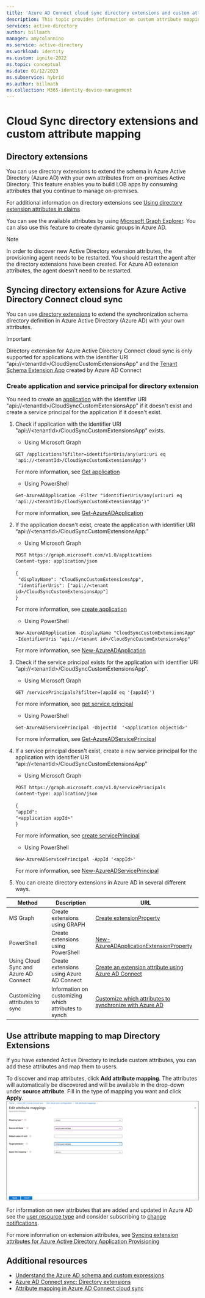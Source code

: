 ```yaml
---
title: 'Azure AD Connect cloud sync directory extensions and custom attribute mapping'
description: This topic provides information on custom attribute mapping in cloud sync.
services: active-directory
author: billmath
manager: amycolannino
ms.service: active-directory
ms.workload: identity
ms.custom: ignite-2022
ms.topic: conceptual
ms.date: 01/12/2023
ms.subservice: hybrid
ms.author: billmath
ms.collection: M365-identity-device-management
---
```




# Cloud Sync directory extensions and custom attribute mapping

## Directory extensions
You can use directory extensions to extend the schema in Azure Active Directory (Azure AD) with your own attributes from on-premises Active Directory. This feature enables you to build LOB apps by consuming attributes that you continue to manage on-premises. 

For additional information on directory extensions see [Using directory extension attributes in claims](../develop/active-directory-schema-extensions.md)

 You can see the available attributes by using [Microsoft Graph Explorer](https://developer.microsoft.com/graph/graph-explorer). You can also use this feature to create dynamic groups in Azure AD.

>[!NOTE]
> In order to discover new Active Directory extension attributes, the provisioning agent needs to be restarted.  You should restart the agent after the directory extensions have been created.  For Azure AD extension attributes, the agent doesn't need to be restarted.
 
## Syncing directory extensions for Azure Active Directory Connect cloud sync 

You can use [directory extensions](/graph/api/resources/extensionproperty?view=graph-rest-1.0&preserve-view=true) to extend the synchronization schema directory definition in Azure Active Directory (Azure AD) with your own attributes. 

>[!Important]
> Directory extension for Azure Active Directory Connect cloud sync is only supported for applications with the identifier URI “api://&LT;tenantId&GT;/CloudSyncCustomExtensionsApp” and the [Tenant Schema Extension App](../hybrid/how-to-connect-sync-feature-directory-extensions.md#configuration-changes-in-azure-ad-made-by-the-wizard) created by Azure AD Connect 

### Create application and service principal for directory extension 

You need to create an [application](https://learn.microsoft.com/graph/api/resources/application?view=graph-rest-1.0&preserve-view=true) with the identifier URI "api://&LT;tenantId&GT;/CloudSyncCustomExtensionsApp" if it doesn't exist and create a service principal for the application if it doesn't exist. 


 1. Check if application with the identifier URI "api://&LT;tenantId&GT;/CloudSyncCustomExtensionsApp" exists. 

     - Using Microsoft Graph 

     ```
     GET /applications?$filter=identifierUris/any(uri:uri eq 'api://<tenantId>/CloudSyncCustomExtensionsApp')
     ```

     For more information, see [Get application](https://learn.microsoft.com/graph/api/application-get?view=graph-rest-1.0&tabs=http&preserve-view=true)

     - Using PowerShell 
     
     ```
     Get-AzureADApplication -Filter "identifierUris/any(uri:uri eq 'api://<tenantId>/CloudSyncCustomExtensionsApp')"
     ```

     For more information, see [Get-AzureADApplication](https://learn.microsoft.com/powershell/module/azuread/get-azureadapplication?view=azureadps-2.0&preserve-view=true)

 2. If the application doesn't exist, create the application with identifier URI “api://&LT;tenantId&GT;/CloudSyncCustomExtensionsApp.”

     - Using Microsoft Graph 
     ```
     POST https://graph.microsoft.com/v1.0/applications
     Content-type: application/json

     {
      "displayName": "CloudSyncCustomExtensionsApp",
      "identifierUris": ["api://<tenant id>/CloudSyncCustomExtensionsApp"]
     }
     ```
     For more information, see [create application](https://learn.microsoft.com/graph/api/application-post-applications?view=graph-rest-1.0&tabs=http&preserve-view=true)

     - Using PowerShell 
     ```
     New-AzureADApplication -DisplayName "CloudSyncCustomExtensionsApp" -IdentifierUris "api://<tenant id>/CloudSyncCustomExtensionsApp"
     ```
     For more information, see [New-AzureADApplication](https://learn.microsoft.com/powershell/module/azuread/new-azureadapplication?view=azureadps-2.0&preserve-view=true)

 

 3. Check if the service principal exists for the application with identifier URI “api://&LT;tenantId&GT;/CloudSyncCustomExtensionsApp”. 

     - Using Microsoft Graph 
     ```
     GET /servicePrincipals?$filter=(appId eq '{appId}')
     ```
     For more information, see [get service principal](https://learn.microsoft.com/graph/api/serviceprincipal-get?view=graph-rest-1.0&tabs=http&preserve-view=true)

     - Using PowerShell 
     ```
     Get-AzureADServicePrincipal -ObjectId  '<application objectid>'
     ```
     For more information, see [Get-AzureADServicePrincipal](https://learn.microsoft.com/powershell/module/azuread/get-azureadserviceprincipal?view=azureadps-2.0&preserve-view=true&preserve-view=true)
 

 4. If a service principal doesn't exist, create a new service principal for the application with identifier URI “api://&LT;tenantId&GT;/CloudSyncCustomExtensionsApp”

     - Using Microsoft Graph 
     ```
     POST https://graph.microsoft.com/v1.0/servicePrincipals
     Content-type: application/json

     {
     "appId": 
     "<application appId>"
     }
     ```
     For more information, see [create servicePrincipal](https://learn.microsoft.com/graph/api/serviceprincipal-post-serviceprincipals?view=graph-rest-1.0&tabs=http&preserve-view=true)

     - Using PowerShell 
     
     ```
     New-AzureADServicePrincipal -AppId '<appId>'
     ```
     For more information, see [New-AzureADServicePrincipal](https://learn.microsoft.com/powershell/module/azuread/new-azureadserviceprincipal?view=azureadps-2.0&preserve-view=true)
 
 5. You can create directory extensions in Azure AD in several different ways. 

|Method|Description|URL|
|-----|-----|-----|
|MS Graph|Create extensions using GRAPH|[Create extensionProperty](https://learn.microsoft.com/graph/api/application-post-extensionproperty?view=graph-rest-1.0&tabs=http&preserve-view=true)|
|PowerShell|Create extensions using PowerShell|[New-AzureADApplicationExtensionProperty](https://learn.microsoft.com/powershell/module/azuread/new-azureadapplicationextensionproperty?view=azureadps-2.0&preserve-view=true)| 
Using Cloud Sync and Azure AD Connect|Create extensions using Azure AD Connect|[Create an extension attribute using Azure AD Connect](https://learn.microsoft.com/azure/active-directory/app-provisioning/user-provisioning-sync-attributes-for-mapping#create-an-extension-attribute-using-azure-ad-connect)|
|Customizing attributes to sync|Information on customizing which attributes to synch|[Customize which attributes to synchronize with Azure AD](https://learn.microsoft.com/azure/active-directory/hybrid/how-to-connect-sync-feature-directory-extensions#customize-which-attributes-to-synchronize-with-azure-ad)

## Use attribute mapping to map Directory Extensions
If you have extended Active Directory to include custom attributes, you can add these attributes and map them to users.  

To discover and map attributes, click **Add attribute mapping**.  The attributes will automatically be discovered and will be available in the drop-down under **source attribute**.  Fill in the type of mapping you want and click **Apply**.
 [![Custom attribute mapping](media/custom-attribute-mapping/schema-1.png)](media/custom-attribute-mapping/schema-1.png#lightbox)

For information on new attributes that are added and updated in Azure AD see the [user resource type](https://docs.microsoft.com/graph/api/resources/user?view=graph-rest-1.0#properties&preserve-view=true) and consider subscribing to [change notifications](https://docs.microsoft.com/graph/webhooks).

For more information on extension attributes, see [Syncing extension attributes for Azure Active Directory Application Provisioning](../app-provisioning/user-provisioning-sync-attributes-for-mapping.md)

## Additional resources

- [Understand the Azure AD schema and custom expressions](concept-attributes.md)
- [Azure AD Connect sync: Directory extensions](../hybrid/how-to-connect-sync-feature-directory-extensions.md)
- [Attribute mapping in Azure AD Connect cloud sync](how-to-attribute-mapping.md)